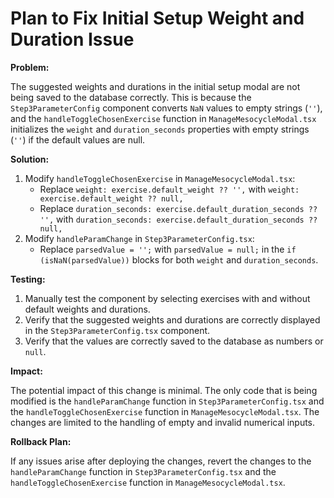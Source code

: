 # Plan to Fix Initial Setup Weight and Duration Issue

**Problem:**

The suggested weights and durations in the initial setup modal are not being saved to the database correctly. This is because the `Step3ParameterConfig` component converts `NaN` values to empty strings (`''`), and the `handleToggleChosenExercise` function in `ManageMesocycleModal.tsx` initializes the `weight` and `duration_seconds` properties with empty strings (`''`) if the default values are null.

**Solution:**

1.  Modify `handleToggleChosenExercise` in `ManageMesocycleModal.tsx`:
    *   Replace `weight: exercise.default_weight ?? '',` with `weight: exercise.default_weight ?? null,`
    *   Replace `duration_seconds: exercise.default_duration_seconds ?? '',` with `duration_seconds: exercise.default_duration_seconds ?? null,`
2.  Modify `handleParamChange` in `Step3ParameterConfig.tsx`:
    *   Replace `parsedValue = '';` with `parsedValue = null;` in the `if (isNaN(parsedValue))` blocks for both `weight` and `duration_seconds`.

**Testing:**

1.  Manually test the component by selecting exercises with and without default weights and durations.
2.  Verify that the suggested weights and durations are correctly displayed in the `Step3ParameterConfig.tsx` component.
3.  Verify that the values are correctly saved to the database as numbers or `null`.

**Impact:**

The potential impact of this change is minimal. The only code that is being modified is the `handleParamChange` function in `Step3ParameterConfig.tsx` and the `handleToggleChosenExercise` function in `ManageMesocycleModal.tsx`. The changes are limited to the handling of empty and invalid numerical inputs.

**Rollback Plan:**

If any issues arise after deploying the changes, revert the changes to the `handleParamChange` function in `Step3ParameterConfig.tsx` and the `handleToggleChosenExercise` function in `ManageMesocycleModal.tsx`.